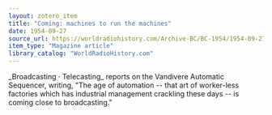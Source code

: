 ```yaml
---
layout: zotero_item
title: "Coming: machines to run the machines"
date: 1954-09-27
source_url: https://worldradiohistory.com/Archive-BC/BC-1954/1954-09-27-BC.pdf
item_type: "Magazine article"
library_catalog: "WorldRadioHistory.com"
---
```


<span class="Z3988" title="url_ver=Z39.88-2004&amp;ctx_ver=Z39.88-2004&amp;rfr_id=info%3Asid%2Fzotero.org%3A2&amp;rft_val_fmt=info%3Aofi%2Ffmt%3Akev%3Amtx%3Adc&amp;rft.type=magazineArticle&amp;rft.title=Coming%3A%20machines%20to%20run%20the%20machines&amp;rft.source=Broadcasting%2FTelecasting&amp;rft.description=_Broadcasting%20%C2%B7%20Telecasting_%20reports%20on%20the%20Vandivere%20Automatic%20Sequencer%2C%20writing%2C%20%22The%20age%20of%20automation%20--%20that%20art%20of%20worker-less%20factories%20which%20has%20industrial%20management%20crackling%20these%20days%20--%20is%20coming%20close%20to%20broadcasting.%22&amp;rft.identifier=https%3A%2F%2Fworldradiohistory.com%2FArchive-BC%2FBC-1954%2F1954-09-27-BC.pdf&amp;rft.date=1954-09-27&amp;rft.pages=84">
_Broadcasting · Telecasting_ reports on the Vandivere Automatic Sequencer, writing, "The age of automation -- that art of worker-less factories which has industrial management crackling these days -- is coming close to broadcasting."
</span>
